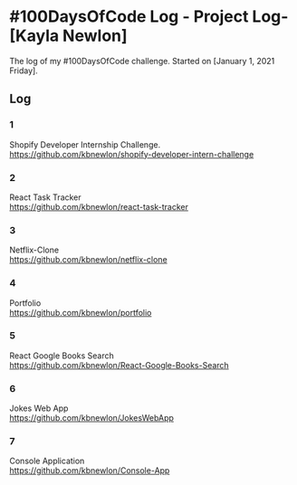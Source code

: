 # #100DaysOfCode Log - Project Log- [Kayla Newlon]

The log of my #100DaysOfCode challenge. Started on [January 1, 2021 Friday].

## Log

### 1
Shopify Developer Internship Challenge. <br>
https://github.com/kbnewlon/shopify-developer-intern-challenge

### 2
React Task Tracker <br>
https://github.com/kbnewlon/react-task-tracker

### 3
Netflix-Clone <br>
https://github.com/kbnewlon/netflix-clone

### 4 
Portfolio <br>
https://github.com/kbnewlon/portfolio

### 5 
React Google Books Search <br>
https://github.com/kbnewlon/React-Google-Books-Search

### 6 
Jokes Web App <br>
https://github.com/kbnewlon/JokesWebApp

### 7
Console Application <br>
https://github.com/kbnewlon/Console-App